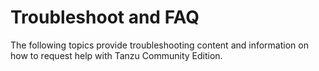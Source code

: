 
# Troubleshoot and FAQ

The following topics provide troubleshooting content and information on how to request help with Tanzu Community Edition.

